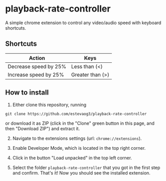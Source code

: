 # playback-rate-controller

A simple chrome extension to control any video/audio speed with keyboard shortcuts.

## Shortcuts

| Action                | Keys             |
| --------------------- | ---------------- |
| Decrease speed by 25% | Less than (<)    |
| Increase speed by 25% | Greater than (>) |

## How to install

1. Either clone this repository, running

```
git clone https://github.com/estevaog3/playback-rate-controller
```

or download it as ZIP (click in the "Clone" green button in this page, and then "Download ZIP") and extract it.

2. Navigate to the extensions settings (url: `chrome://extensions`).

3. Enable Developer Mode, which is located in the top right corner.

4. Click in the button "Load unpacked" in the top left corner.

5. Select the folder `playback-rate-controller` that you got in the first step and confirm. That's it! Now you should see the installed extension.
